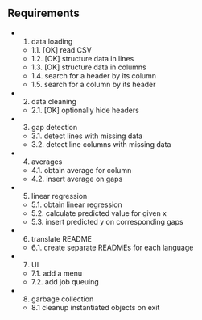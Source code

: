## Requirements

- 1. data loading
  - 1.1. [OK] read CSV
  - 1.2. [OK] structure data in lines
  - 1.3. [OK] structure data in columns
  - 1.4. search for a header by its column
  - 1.5. search for a column by its header
- 2. data cleaning
  - 2.1. [OK] optionally hide headers
- 3. gap detection 
  - 3.1. detect lines with missing data
  - 3.2. detect line columns with missing data
- 4. averages
  - 4.1. obtain average for column
  - 4.2. insert average on gaps
- 5. linear regression 
  - 5.1. obtain linear regression
  - 5.2. calculate predicted value for given x
  - 5.3. insert predicted y on corresponding gaps
- 6. translate README
  - 6.1. create separate READMEs for each language
- 7. UI
  - 7.1. add a menu
  - 7.2. add job queuing
- 8. garbage collection
  - 8.1 cleanup instantiated objects on exit

